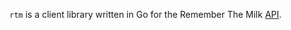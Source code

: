`rtm` is a client library written in Go for the Remember The Milk [API](https://www.rememberthemilk.com/services/api/).
